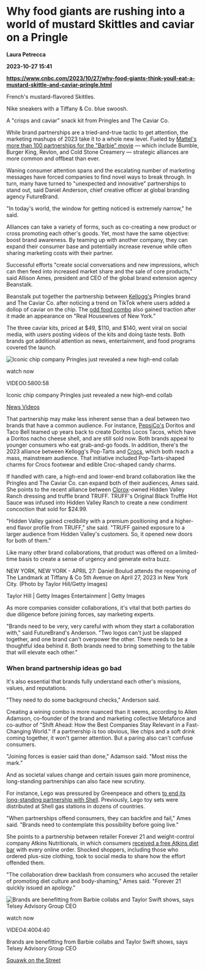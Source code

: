 # Why food giants are rushing into a world of mustard Skittles and caviar on a Pringle
**Laura Petrecca**

**2023-10-27 15:41**

**https://www.cnbc.com/2023/10/27/why-food-giants-think-youll-eat-a-mustard-skittle-and-caviar-pringle.html**

French's mustard-flavored Skittles.

Nike sneakers with a Tiffany & Co. blue swoosh.

A "crisps and caviar" snack kit from Pringles and The Caviar Co.

While brand partnerships are a tried-and-true tactic to get attention, the marketing mashups of 2023 take it to a whole new level. Fueled by [Mattel's more than 100 partnerships for the "Barbie" movie](https://www.cnbc.com/2023/07/18/barbie-movie-merchandise-bloomingdales-gap-aldo-look-to-boost-sales.html) — which include Bumble, Burger King, Revlon, and Cold Stone Creamery — strategic alliances are more common and offbeat than ever.

Waning consumer attention spans and the escalating number of marketing messages have forced companies to find novel ways to break through. In turn, many have turned to "unexpected and innovative" partnerships to stand out, said Daniel Anderson, chief creative officer at global branding agency FutureBrand.

"In today's world, the window for getting noticed is extremely narrow," he said.

Alliances can take a variety of forms, such as co-creating a new product or cross promoting each other's goods. Yet, most have the same objective: boost brand awareness. By teaming up with another company, they can expand their consumer base and potentially increase revenue while often sharing marketing costs with their partner.

Successful efforts "create social conversations and new impressions, which can then feed into increased market share and the sale of core products," said Allison Ames, president and CEO of the global brand extension agency Beanstalk.

Beanstalk put together the partnership between [Kellogg's](https://www.cnbc.com/quotes/undefined/) Pringles brand and The Caviar Co. after noticing a trend on TikTok where users added a dollop of caviar on the chip. The [odd food combo](https://www.cnbc.com/2023/09/19/pringles-and-caviar-limited-edition-collaboration.html) also gained traction after it made an appearance on "Real Housewives of New York."

The three caviar kits, priced at $49, $110, and $140, went viral on social media, with users posting videos of the kits and doing taste tests. Both brands got additional attention as news, entertainment, and food programs covered the launch.

![Iconic chip company Pringles just revealed a new high-end collab](https://image.cnbcfm.com/api/v1/image/107303933-1695231817156-1695231700668-Pringles_CaviarQT.jpg?v=1695232639&w=750&h=422&vtcrop=y)

watch now

VIDEO0:5800:58

Iconic chip company Pringles just revealed a new high-end collab

[News Videos](https://www.cnbc.com/news-videos/)

That partnership may make less inherent sense than a deal between two brands that have a common audience. For instance, [PepsiCo's](https://www.cnbc.com/quotes/PEP/) Doritos and Taco Bell teamed up years back to create Doritos Locos Tacos, which have a Doritos nacho cheese shell, and are still sold now. Both brands appeal to younger consumers who eat grab-and-go foods. In addition, there's the 2023 alliance between Kellogg's Pop-Tarts and [Crocs](https://www.cnbc.com/quotes/CROX/), which both reach a mass, mainstream audience. That initiative included Pop-Tarts-shaped charms for Crocs footwear and edible Croc-shaped candy charms.

If handled with care, a high-end and lower-end brand collaboration like the Pringles and The Caviar Co. can expand both of their audiences, Ames said. She points to the recent alliance between [Clorox](https://www.cnbc.com/quotes/CLX/)\-owned Hidden Valley Ranch dressing and truffle brand TRUFF. TRUFF's Original Black Truffle Hot Sauce was infused into Hidden Valley Ranch to create a new condiment concoction that sold for $24.99.

"Hidden Valley gained credibility with a premium positioning and a higher-end flavor profile from TRUFF," she said. "TRUFF gained exposure to a larger audience from Hidden Valley's customers. So, it opened new doors for both of them."

Like many other brand collaborations, that product was offered on a limited-time basis to create a sense of urgency and generate extra buzz.

NEW YORK, NEW YORK - APRIL 27: Daniel Boulud attends the reopening of The Landmark at Tiffany & Co 5th Avenue on April 27, 2023 in New York City. (Photo by Taylor Hill/Getty Images)

Taylor Hill | Getty Images Entertainment | Getty Images

As more companies consider collaborations, it's vital that both parties do due diligence before joining forces, say marketing experts.

"Brands need to be very, very careful with whom they start a collaboration with," said FutureBrand's Anderson. "Two logos can't just be slapped together, and one brand can't overpower the other. There needs to be a thoughtful idea behind it. Both brands need to bring something to the table that will elevate each other."

### When brand partnership ideas go bad

It's also essential that brands fully understand each other's missions, values, and reputations.

"They need to do some background checks," Anderson said.

Creating a wining combo is more nuanced than it seems, according to Allen Adamson, co-founder of the brand and marketing collective Metaforce and co-author of "Shift Ahead: How the Best Companies Stay Relevant in a Fast-Changing World." If a partnership is too obvious, like chips and a soft drink coming together, it won't garner attention. But a paring also can't confuse consumers.

"Joining forces is easier said than done," Adamson said. "Most miss the mark."

And as societal values change and certain issues gain more prominence, long-standing partnerships can also face new scrutiny.

For instance, Lego was pressured by Greenpeace and others [to end its long-standing partnership with Shell](https://www.theguardian.com/environment/2014/oct/09/lego-ends-shell-partnership-following-greenpeace-campaign). Previously, Lego toy sets were distributed at Shell gas stations in dozens of countries.

"When partnerships offend consumers, they can backfire and fail," Ames said. "Brands need to contemplate this possibility before going live."

She points to a partnership between retailer Forever 21 and weight-control company Atkins Nutritionals, in which consumers [received a free Atkins diet bar](https://www.nbcnews.com/news/us-news/forever-21-accused-fat-shaming-after-mailing-diet-bars-orders-n1033911) with every online order. Shocked shoppers, including those who ordered plus-size clothing, took to social media to share how the effort offended them.

"The collaboration drew backlash from consumers who accused the retailer of promoting diet culture and body-shaming," Ames said. "Forever 21 quickly issued an apology."

![Brands are benefitting from Barbie collabs and Taylor Swift shows, says Telsey Advisory Group CEO](https://image.cnbcfm.com/api/v1/image/107285289-16917677301691767726-30717851765-1080pnbcnews.jpg?v=1691768825&w=750&h=422&vtcrop=y)

watch now

VIDEO4:4004:40

Brands are benefitting from Barbie collabs and Taylor Swift shows, says Telsey Advisory Group CEO

[Squawk on the Street](https://www.cnbc.com/squawk-on-the-street/)